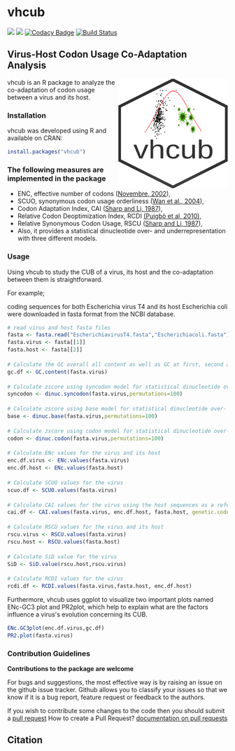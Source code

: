 # vhcub

[![](https://www.r-pkg.org/badges/version/vhcub?color=green)](https://cran.r-project.org/package=vhcub)
[![](http://cranlogs.r-pkg.org/badges/last-week/vhcub?color=green)](https://cran.r-project.org/package=vhcub)
[![Codacy Badge](https://api.codacy.com/project/badge/Grade/0de2a9a9a9e74f19ab64de2419bf1cc4)](https://www.codacy.com/manual/AliYoussef96/vhcub?utm_source=github.com&amp;utm_medium=referral&amp;utm_content=AliYoussef96/vhcub&amp;utm_campaign=Badge_Grade)
[![Build Status](https://travis-ci.com/AliYoussef96/vhcub.svg?branch=master)](https://travis-ci.com/AliYoussef96/vhcub)

## Virus-Host Codon Usage Co-Adaptation Analysis
 
<img align="right" width="250" height="250" src="https://github.com/AliYoussef96/vhcub/blob/master/logo2.png">

vhcub is an R package to analyze the co-adaptation of codon usage between a virus and its host. 

### Installation

vhcub was developed using R and available on CRAN:

```R
install.packages("vhcub")
```

### The following measures are implemented in the package

* ENC, effective number of codons ([Novembre, 2002](https://www.ncbi.nlm.nih.gov/pubmed/12140252)),
* SCUO, synonymous codon usage orderliness ([Wan et al., 2004](https://www.ncbi.nlm.nih.gov/pubmed/15222899)),
* Codon Adaptation Index, CAI ([Sharp and Li, 1987](https://www.ncbi.nlm.nih.gov/pubmed/3547335)),
* Relative  Codon Deoptimization Index, RCDI [(Puigbò et al, 2010)](https://bmcresnotes.biomedcentral.com/articles/10.1186/1756-0500-3-87),
* Relative Synonymous Codon Usage, RSCU ([Sharp and Li, 1987](https://www.ncbi.nlm.nih.gov/pubmed/3547335)),
* Also, it provides a statistical dinucleotide over- and underrepresentation with three different models.

### Usage

Using vhcub to study the CUB of a virus, its host and the co-adaptation between them is straightforward.

For example;

coding sequences for both Escherichia virus T4 and its host Escherichia coli were downloaded in fasta format from the NCBI database.

```R
# read virus and host fasta files
fasta <- fasta.read("EscherichiavirusT4.fasta","Escherichiacoli.fasta")
fasta.virus <- fasta[[1]]
fasta.host <- fasta[[2]]

# Calculate the GC overall all content as well as GC at first, second and third codon positions for the virus
gc.df <- GC.content(fasta.virus)

# Calculate zscore using syncodon model for statistical dinucleotide over- and underrepresentation
syncodon <- dinuc.syncodon(fasta.virus,permutations=100)

# Calculate zscore using base model for statistical dinucleotide over- and underrepresentation
base <- dinuc.base(fasta.virus,permutations=100)

# Calculate zscore using codon model for statistical dinucleotide over- and underrepresentation
codon <- dinuc.codon(fasta.virus,permutations=100)

# Calculate ENc values for the virus and its host
enc.df.virus <- ENc.values(fasta.virus)
enc.df.host <- ENc.values(fasta.host)

# Calculate SCUO values for the virus
scuo.df <- SCUO.values(fasta.virus)

# Calculate CAI values for the virus using the host sequences as a reference genes set
cai.df <- CAI.values(fasta.virus, enc.df.host, fasta.host, genetic.code="11")

# Calculate RSCU values for the virus and its host
rscu.virus <- RSCU.values(fasta.virus) 
rscu.host <- RSCU.values(fasta.host)

# Calculate SiD value for the virus 
SiD <- SiD.value(rscu.host,rscu.virus)

# Calculate RCDI values for the virus
rcdi.df <- RCDI.values(fasta.virus,fasta.host, enc.df.host)
```

Furthermore, vhcub uses ggplot to visualize two important plots named ENc-GC3 plot and PR2plot, which help to explain what are the factors influence a virus's evolution concerning its CUB.

```R
ENc.GC3plot(enc.df.virus,gc.df)
PR2.plot(fasta.virus)
```
### Contribution Guidelines

**Contributions to the package are welcome**

For bugs and suggestions, the most effective way is by raising an issue on the github issue tracker. 
Github allows you to classify your issues so that we know if it is a bug report, feature request or feedback to the authors.

If you wish to contribute some changes to the code then you should submit a [pull request](https://github.com/AliYoussef96/BCAW-Tool/pulls)
How to create a Pull Request? [documentation on pull requests](https://help.github.com/en/articles/about-pull-requests)

## Citation

